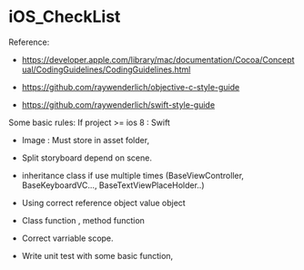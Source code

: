 # iOS_CheckList

Reference:

- https://developer.apple.com/library/mac/documentation/Cocoa/Conceptual/CodingGuidelines/CodingGuidelines.html

- https://github.com/raywenderlich/objective-c-style-guide

- https://github.com/raywenderlich/swift-style-guide

Some basic rules:
If project  >= ios 8 : Swift
- Image : Must store in asset folder, 
- Split storyboard depend on scene.
- inheritance class if use multiple times (BaseViewController, BaseKeyboardVC..., BaseTextViewPlaceHolder..)
- Using correct reference object value object
- Class function , method function
- Correct varriable scope.


- Write unit test with some basic function, 
